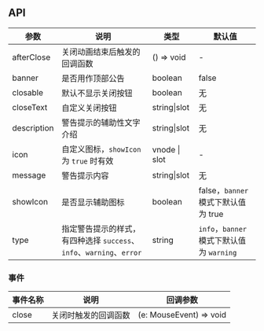 
## API

| 参数 | 说明 | 类型 | 默认值 |
| --- | --- | --- | --- |
| afterClose | 关闭动画结束后触发的回调函数 | () => void | - |
| banner | 是否用作顶部公告 | boolean | false |
| closable | 默认不显示关闭按钮 | boolean | 无 |
| closeText | 自定义关闭按钮 | string\|slot | 无 |
| description | 警告提示的辅助性文字介绍 | string\|slot | 无 |
| icon | 自定义图标，`showIcon` 为 `true` 时有效 | vnode \| slot | - |
| message | 警告提示内容 | string\|slot | 无 |
| showIcon | 是否显示辅助图标 | boolean | false，`banner` 模式下默认值为 true |
| type | 指定警告提示的样式，有四种选择 `success`、`info`、`warning`、`error` | string | `info`，`banner` 模式下默认值为 `warning` |

### 事件
| 事件名称 | 说明 | 回调参数 |
| --- | --- | --- |
| close | 关闭时触发的回调函数 | (e: MouseEvent) => void |
